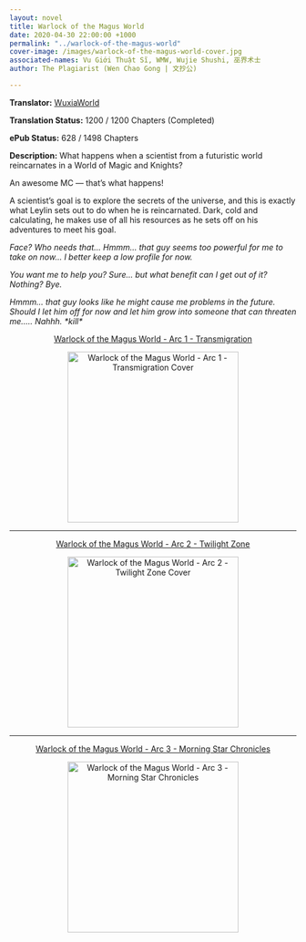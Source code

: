```yaml
---
layout: novel
title: Warlock of the Magus World
date: 2020-04-30 22:00:00 +1000
permalink: "../warlock-of-the-magus-world"
cover-image: /images/warlock-of-the-magus-world-cover.jpg
associated-names: Vu Giới Thuật Sĩ, WMW, Wujie Shushi, 巫界术士
author: The Plagiarist (Wen Chao Gong | 文抄公)

---
```


<b>Translator:</b> <a href="https://www.wuxiaworld.com/novel/warlock-of-the-magus-world" target="_blank" rel="noopener">WuxiaWorld</a>

<b>Translation Status:</b> 1200 / 1200 Chapters (Completed)

<b>ePub Status:</b> 628 / 1498 Chapters

<b>Description:</b> What happens when a scientist from a futuristic world reincarnates in a World of Magic and Knights?

An awesome MC — that’s what happens!

A scientist’s goal is to explore the secrets of the universe, and this is exactly what Leylin sets out to do when he is reincarnated. Dark, cold and calculating, he makes use of all his resources as he sets off on his adventures to meet his goal.

<i>Face? Who needs that… Hmmm… that guy seems too powerful for me to take on now… I better keep a low profile for now.</i>

<i>You want me to help you? Sure… but what benefit can I get out of it? Nothing? Bye.</i>

<i>Hmmm… that guy looks like he might cause me problems in the future. Should I let him off for now and let him grow into someone that can threaten me….. Nahhh. \*kill\*</i>

<p style="text-align: center;"><a href="http://gestyy.com/e0ew58" target="_blank" rel="noopener">Warlock of the Magus World - Arc 1 - Transmigration</a></p>

<p style="text-align: center;"><a href="http://gestyy.com/e0ew58" target="_blank" rel="noopener"><img src="https://i.imgur.com/hFguswT.jpg" class="lazyload" alt="Warlock of the Magus World - Arc 1 - Transmigration Cover" height="300"></a></p>

<hr/>

<p style="text-align: center;"><a href="http://gestyy.com/e0Wrk0" target="_blank" rel="noopener">Warlock of the Magus World - Arc 2 - Twilight Zone</a></p>

<p style="text-align: center;"><a href="http://gestyy.com/e0Wrk0" target="_blank" rel="noopener"><img src="https://i.imgur.com/WqdEq77.jpg" class="lazyload" alt="Warlock of the Magus World - Arc 2 - Twilight Zone Cover" height="300"></a></p>

<hr/>

<p style="text-align: center;"><a href="http://gestyy.com/e0UrjH" target="_blank" rel="noopener">Warlock of the Magus World - Arc 3 - Morning Star Chronicles</a></p>

<p style="text-align: center;"><a href="http://gestyy.com/e0UrjH" target="_blank" rel="noopener"><img src="https://i.imgur.com/2S8ZCrV.jpg" class="lazyload" alt="Warlock of the Magus World - Arc 3 - Morning Star Chronicles" height="300"></a></p>
